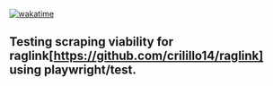 [![wakatime](https://wakatime.com/badge/user/cd8a1afd-3df5-4ae2-a8e3-0be17d13663d/project/f6d10c39-4bae-4b23-b492-7d4a6721c48b.svg)](https://wakatime.com/badge/user/cd8a1afd-3df5-4ae2-a8e3-0be17d13663d/project/f6d10c39-4bae-4b23-b492-7d4a6721c48b)

## Testing scraping viability for raglink[https://github.com/crilillo14/raglink] using playwright/test. 

